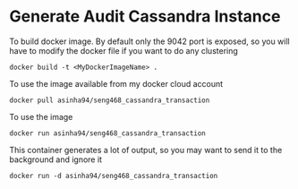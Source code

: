 # Generate Audit Cassandra Instance

To build docker image. By default only the 9042 port is exposed, 
so you will have to modify the docker file if you want to do any clustering

```
docker build -t <MyDockerImageName> .
```

To use the image available from my docker cloud account

```
docker pull asinha94/seng468_cassandra_transaction
```

To use the image

```
docker run asinha94/seng468_cassandra_transaction
```

This container generates a lot of output, so you may want to send it to the background and ignore it

```
docker run -d asinha94/seng468_cassandra_transaction
```

